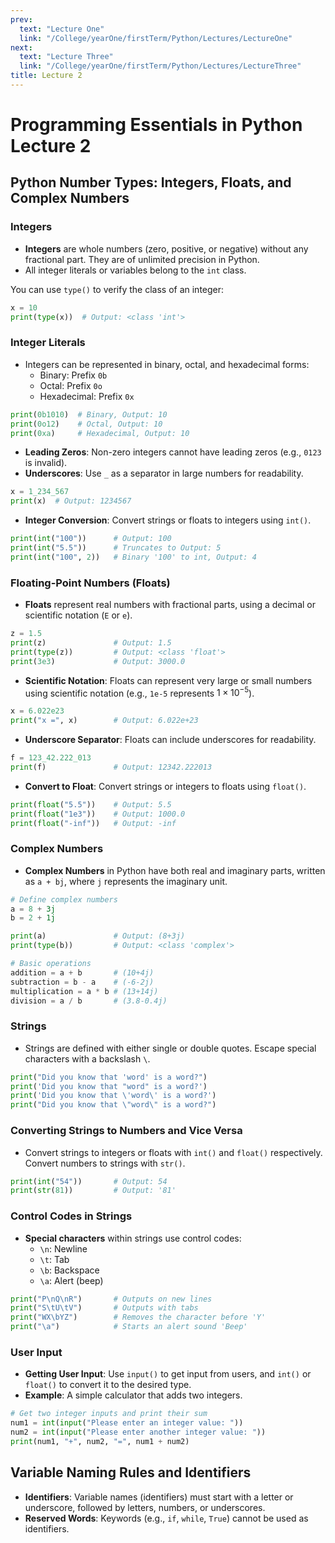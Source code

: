 ```yaml
---
prev:
  text: "Lecture One"
  link: "/College/yearOne/firstTerm/Python/Lectures/LectureOne"
next:
  text: "Lecture Three"
  link: "/College/yearOne/firstTerm/Python/Lectures/LectureThree"
title: Lecture 2
---
```


# Programming Essentials in Python Lecture 2

## Python Number Types: Integers, Floats, and Complex Numbers

### Integers

- **Integers** are whole numbers (zero, positive, or negative) without any fractional part. They are of unlimited precision in Python.
- All integer literals or variables belong to the `int` class.

You can use `type()` to verify the class of an integer:

```python
x = 10
print(type(x))  # Output: <class 'int'>
```

### Integer Literals

- Integers can be represented in binary, octal, and hexadecimal forms:
  - Binary: Prefix `0b`
  - Octal: Prefix `0o`
  - Hexadecimal: Prefix `0x`

```python
print(0b1010)  # Binary, Output: 10
print(0o12)    # Octal, Output: 10
print(0xa)     # Hexadecimal, Output: 10
```

- **Leading Zeros**: Non-zero integers cannot have leading zeros (e.g., `0123` is invalid).
- **Underscores**: Use `_` as a separator in large numbers for readability.

```python
x = 1_234_567
print(x)  # Output: 1234567
```

- **Integer Conversion**: Convert strings or floats to integers using `int()`.

```python
print(int("100"))      # Output: 100
print(int("5.5"))      # Truncates to Output: 5
print(int("100", 2))   # Binary '100' to int, Output: 4
```

### Floating-Point Numbers (Floats)

- **Floats** represent real numbers with fractional parts, using a decimal or scientific notation (`E` or `e`).

```python
z = 1.5
print(z)               # Output: 1.5
print(type(z))         # Output: <class 'float'>
print(3e3)             # Output: 3000.0
```

- **Scientific Notation**: Floats can represent very large or small numbers using scientific notation (e.g., `1e-5` represents $1 \times 10^{-5}$).

```python
x = 6.022e23
print("x =", x)        # Output: 6.022e+23
```

- **Underscore Separator**: Floats can include underscores for readability.

```python
f = 123_42.222_013
print(f)               # Output: 12342.222013
```

- **Convert to Float**: Convert strings or integers to floats using `float()`.

```python
print(float("5.5"))    # Output: 5.5
print(float("1e3"))    # Output: 1000.0
print(float("-inf"))   # Output: -inf
```

### Complex Numbers

- **Complex Numbers** in Python have both real and imaginary parts, written as `a + bj`, where `j` represents the imaginary unit.

```python
# Define complex numbers
a = 8 + 3j
b = 2 + 1j

print(a)               # Output: (8+3j)
print(type(b))         # Output: <class 'complex'>

# Basic operations
addition = a + b       # (10+4j)
subtraction = b - a    # (-6-2j)
multiplication = a * b # (13+14j)
division = a / b       # (3.8-0.4j)
```

### Strings

- Strings are defined with either single or double quotes. Escape special characters with a backslash `\`.

```python
print("Did you know that 'word' is a word?")
print('Did you know that "word" is a word?')
print('Did you know that \'word\' is a word?')
print("Did you know that \"word\" is a word?")
```

### Converting Strings to Numbers and Vice Versa

- Convert strings to integers or floats with `int()` and `float()` respectively. Convert numbers to strings with `str()`.

```python
print(int("54"))       # Output: 54
print(str(81))         # Output: '81'
```

### Control Codes in Strings

- **Special characters** within strings use control codes:
  - `\n`: Newline
  - `\t`: Tab
  - `\b`: Backspace
  - `\a`: Alert (beep)

```python
print("P\nQ\nR")       # Outputs on new lines
print("S\tU\tV")       # Outputs with tabs
print("WX\bYZ")        # Removes the character before 'Y'
print("\a")            # Starts an alert sound 'Beep'
```

### User Input

- **Getting User Input**: Use `input()` to get input from users, and `int()` or `float()` to convert it to the desired type.
- **Example**: A simple calculator that adds two integers.

```python
# Get two integer inputs and print their sum
num1 = int(input("Please enter an integer value: "))
num2 = int(input("Please enter another integer value: "))
print(num1, "+", num2, "=", num1 + num2)
```

## Variable Naming Rules and Identifiers

- **Identifiers**: Variable names (identifiers) must start with a letter or underscore, followed by letters, numbers, or underscores.
- **Reserved Words**: Keywords (e.g., `if`, `while`, `True`) cannot be used as identifiers.
